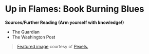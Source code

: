 # Up in Flames: Book Burning Blues

**Sources/Further Reading (Arm yourself with knowledge!)**
* The Guardian
* The Washington Post

> [Featured image](https://www.pexels.com/photo/burning-book-page-1474928/) courtesy of [Pexels.](https://www.pexels.com/)
